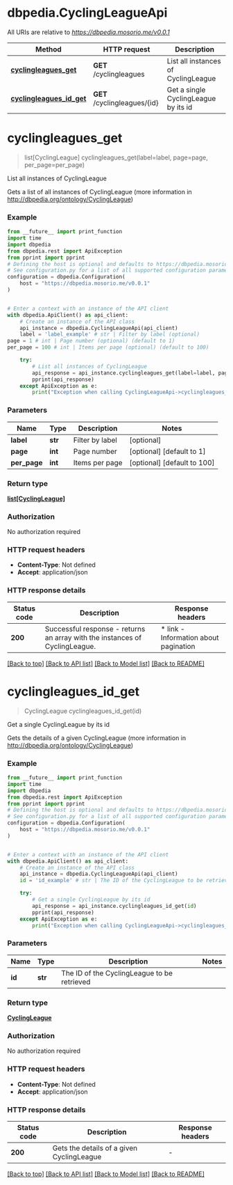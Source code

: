 # dbpedia.CyclingLeagueApi

All URIs are relative to *https://dbpedia.mosorio.me/v0.0.1*

Method | HTTP request | Description
------------- | ------------- | -------------
[**cyclingleagues_get**](CyclingLeagueApi.md#cyclingleagues_get) | **GET** /cyclingleagues | List all instances of CyclingLeague
[**cyclingleagues_id_get**](CyclingLeagueApi.md#cyclingleagues_id_get) | **GET** /cyclingleagues/{id} | Get a single CyclingLeague by its id


# **cyclingleagues_get**
> list[CyclingLeague] cyclingleagues_get(label=label, page=page, per_page=per_page)

List all instances of CyclingLeague

Gets a list of all instances of CyclingLeague (more information in http://dbpedia.org/ontology/CyclingLeague)

### Example

```python
from __future__ import print_function
import time
import dbpedia
from dbpedia.rest import ApiException
from pprint import pprint
# Defining the host is optional and defaults to https://dbpedia.mosorio.me/v0.0.1
# See configuration.py for a list of all supported configuration parameters.
configuration = dbpedia.Configuration(
    host = "https://dbpedia.mosorio.me/v0.0.1"
)


# Enter a context with an instance of the API client
with dbpedia.ApiClient() as api_client:
    # Create an instance of the API class
    api_instance = dbpedia.CyclingLeagueApi(api_client)
    label = 'label_example' # str | Filter by label (optional)
page = 1 # int | Page number (optional) (default to 1)
per_page = 100 # int | Items per page (optional) (default to 100)

    try:
        # List all instances of CyclingLeague
        api_response = api_instance.cyclingleagues_get(label=label, page=page, per_page=per_page)
        pprint(api_response)
    except ApiException as e:
        print("Exception when calling CyclingLeagueApi->cyclingleagues_get: %s\n" % e)
```

### Parameters

Name | Type | Description  | Notes
------------- | ------------- | ------------- | -------------
 **label** | **str**| Filter by label | [optional] 
 **page** | **int**| Page number | [optional] [default to 1]
 **per_page** | **int**| Items per page | [optional] [default to 100]

### Return type

[**list[CyclingLeague]**](CyclingLeague.md)

### Authorization

No authorization required

### HTTP request headers

 - **Content-Type**: Not defined
 - **Accept**: application/json

### HTTP response details
| Status code | Description | Response headers |
|-------------|-------------|------------------|
**200** | Successful response - returns an array with the instances of CyclingLeague. |  * link - Information about pagination <br>  |

[[Back to top]](#) [[Back to API list]](../README.md#documentation-for-api-endpoints) [[Back to Model list]](../README.md#documentation-for-models) [[Back to README]](../README.md)

# **cyclingleagues_id_get**
> CyclingLeague cyclingleagues_id_get(id)

Get a single CyclingLeague by its id

Gets the details of a given CyclingLeague (more information in http://dbpedia.org/ontology/CyclingLeague)

### Example

```python
from __future__ import print_function
import time
import dbpedia
from dbpedia.rest import ApiException
from pprint import pprint
# Defining the host is optional and defaults to https://dbpedia.mosorio.me/v0.0.1
# See configuration.py for a list of all supported configuration parameters.
configuration = dbpedia.Configuration(
    host = "https://dbpedia.mosorio.me/v0.0.1"
)


# Enter a context with an instance of the API client
with dbpedia.ApiClient() as api_client:
    # Create an instance of the API class
    api_instance = dbpedia.CyclingLeagueApi(api_client)
    id = 'id_example' # str | The ID of the CyclingLeague to be retrieved

    try:
        # Get a single CyclingLeague by its id
        api_response = api_instance.cyclingleagues_id_get(id)
        pprint(api_response)
    except ApiException as e:
        print("Exception when calling CyclingLeagueApi->cyclingleagues_id_get: %s\n" % e)
```

### Parameters

Name | Type | Description  | Notes
------------- | ------------- | ------------- | -------------
 **id** | **str**| The ID of the CyclingLeague to be retrieved | 

### Return type

[**CyclingLeague**](CyclingLeague.md)

### Authorization

No authorization required

### HTTP request headers

 - **Content-Type**: Not defined
 - **Accept**: application/json

### HTTP response details
| Status code | Description | Response headers |
|-------------|-------------|------------------|
**200** | Gets the details of a given CyclingLeague |  -  |

[[Back to top]](#) [[Back to API list]](../README.md#documentation-for-api-endpoints) [[Back to Model list]](../README.md#documentation-for-models) [[Back to README]](../README.md)

